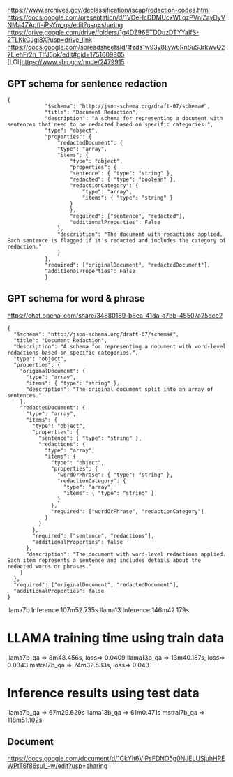https://www.archives.gov/declassification/iscap/redaction-codes.html
https://docs.google.com/presentation/d/1VOeHcDDMUcxWLqzPVniZayDyVNMa4ZApff-iPsYm_gs/edit?usp=sharing
https://drive.google.com/drive/folders/1g4DZ96ETDDuzDTYYaIfS-2TLKkCJgj8X?usp=drive_link
https://docs.google.com/spreadsheets/d/1fzds1w93y8Lyw6RnSuSJrkwvQ27LIehFr2h_TlfJ5pk/edit#gid=1751609905
[LOI]https://www.sbir.gov/node/2479915

## GPT schema for sentence redaction

```
{
            "$schema": "http://json-schema.org/draft-07/schema#",
            "title": "Document Redaction",
            "description": "A schema for representing a document with sentences that need to be redacted based on specific categories.",
            "type": "object",
            "properties": {                
                "redactedDocument": {
                "type": "array",
                "items": {
                    "type": "object",
                    "properties": {
                    "sentence": { "type": "string" },
                    "redacted": { "type": "boolean" },
                    "redactionCategory": { 
                        "type": "array",
                        "items": { "type": "string" }
                    }
                    },
                    "required": ["sentence", "redacted"],
                    "additionalProperties": False
                },
                "description": "The document with redactions applied. Each sentence is flagged if it's redacted and includes the category of redaction."
                }
            },
            "required": ["originalDocument", "redactedDocument"],
            "additionalProperties": False
            }
```

## GPT schema for word & phrase
https://chat.openai.com/share/34880189-b8ea-41da-a7bb-45507a25dce2

```
{
  "$schema": "http://json-schema.org/draft-07/schema#",
  "title": "Document Redaction",
  "description": "A schema for representing a document with word-level redactions based on specific categories.",
  "type": "object",
  "properties": {
    "originalDocument": {
      "type": "array",
      "items": { "type": "string" },
      "description": "The original document split into an array of sentences."
    },
    "redactedDocument": {
      "type": "array",
      "items": {
        "type": "object",
        "properties": {
          "sentence": { "type": "string" },
          "redactions": {
            "type": "array",
            "items": {
              "type": "object",
              "properties": {
                "wordOrPhrase": { "type": "string" },
                "redactionCategory": {
                  "type": "array",
                  "items": { "type": "string" }
                }
              },
              "required": ["wordOrPhrase", "redactionCategory"]
            }
          }
        },
        "required": ["sentence", "redactions"],
        "additionalProperties": false
      },
      "description": "The document with word-level redactions applied. Each item represents a sentence and includes details about the redacted words or phrases."
    }
  },
  "required": ["originalDocument", "redactedDocument"],
  "additionalProperties": false
}

```


llama7b Inference 107m52.735s
llama13 Inference 146m42.179s


# LLAMA training time using train data

llama7b_qa => 8m48.456s, loss=> 0.0409
llama13b_qa => 13m40.187s, loss=> 0.0343
mstral7b_qa => 74m32.533s, loss=>  0.043

# Inference results using test data

llama7b_qa => 67m29.629s
llama13b_qa => 61m0.471s
mstral7b_qa => 118m51.102s


## Document

https://docs.google.com/document/d/1CkYlt6ViPsFDNO5g0NJELUSjuhHREWPtT6f86suI_-w/edit?usp=sharing
